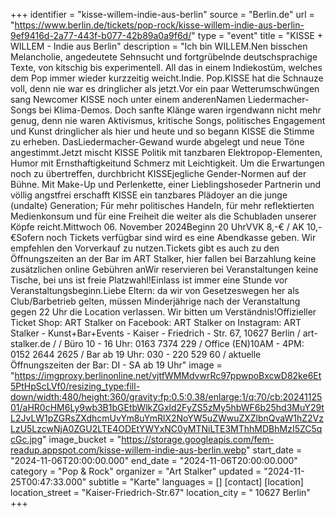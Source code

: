 +++
identifier = "kisse-willem-indie-aus-berlin"
source = "Berlin.de"
url = "https://www.berlin.de/tickets/pop-rock/kisse-willem-indie-aus-berlin-9ef9416d-2a77-443f-b077-42b89a0a9f6d/"
type = "event"
title = "KISSE + WILLEM - Indie aus Berlin"
description = "Ich bin WILLEM.Nen bisschen Melancholie, angedeutete Sehnsucht und fortgrübelnde deutschsprachige Texte, von kitschig bis experimentell. All das in einem Indiekostüm, welches dem Pop immer wieder kurzzeitig weicht.Indie. Pop.KISSE hat die Schnauze voll, denn nie war es dringlicher als jetzt.Vor ein paar Wetterumschwüngen sang Newcomer KISSE noch unter einem anderenNamen Liedermacher-Songs bei Klima-Demos. Doch sanfte Klänge waren irgendwann nicht mehr genug, denn nie waren Aktivismus, kritische Songs, politisches Engagement und Kunst dringlicher als hier und heute und so begann KISSE die Stimme zu erheben. DasLiedermacher-Gewand wurde abgelegt und neue Töne angestimmt.Jetzt mischt KISSE Politik mit tanzbaren Elektropop-Elementen, Humor mit Ernsthaftigkeitund Schmerz mit Leichtigkeit. Um die Erwartungen noch zu übertreffen, durchbricht KISSEjegliche Gender-Normen auf der Bühne. Mit Make-Up und Perlenkette, einer Lieblingshoseder Partnerin und völlig angstfrei erschafft KISSE ein tanzbares Plädoyer an die junge (undalte) Generation; Für mehr politisches Handeln, für mehr reflektierten Medienkonsum und für eine Freiheit die weiter als die Schubladen unserer Köpfe reicht.Mittwoch 06. November 2024Beginn 20 UhrVVK 8,-€ / AK 10,-€Sofern noch Tickets verfügbar sind wird es eine Abendkasse geben. Wir empfehlen den Vorverkauf zu nutzen.Tickets gibt es auch zu den Öffnungszeiten an der Bar im ART Stalker, hier fallen bei Barzahlung keine zusätzlichen online Gebühren anWir reservieren bei Veranstaltungen keine Tische, bei uns ist freie Platzwahl!Einlass ist immer eine Stunde vor Veranstaltungsbeginn.Liebe Eltern: da wir von Gesetzeswegen her als Club/Barbetrieb gelten, müssen Minderjährige nach der Veranstaltung gegen 22 Uhr die Location verlassen. Wir bitten um Verständnis!Offizieller Ticket Shop: ART Stalker on Facebook: ART Stalker on Instagram: ART Stalker - Kunst+Bar+Events - Kaiser - Friedrich - Str. 67, 10627 Berlin / art-stalker.de / / Büro 10 - 16 Uhr: 0163 7374 229 / Office (EN)10AM - 4PM: 0152 2644 2625 / Bar ab 19 Uhr: 030 - 220 529 60 / aktuelle Öffnungszeiten der Bar: DI - SA ab 19 Uhr"
image = "https://imgproxy.berlinonline.net/vjtfWMMdvwrRc97ppwpoBxcwD82ke6Et5PtHpScLVf0/resizing_type:fill-down/width:480/height:360/gravity:fp:0.5:0.38/enlarge:1/q:70/cb:2024112501/aHR0cHM6Ly9wb3B1bGEtbWlkZGxld2FyZS5zMy5hbWF6b25hd3MuY29tL2JvLW1pZGRsZXdhcmUvYm8uYmRlX2NoYW5uZWwuZXZlbnQvaW1hZ2VzLzU5LzcwNjA0ZGU2LTE4ODEtYWYxNC0yMTNiLTE3MThhMDBhMzI5ZC5qcGc.jpg"
image_bucket = "https://storage.googleapis.com/fem-readup.appspot.com/kisse-willem-indie-aus-berlin.webp"
start_date = "2024-11-06T20:00:00.000"
end_date = "2024-11-06T20:00:00.000"
category = "Pop & Rock"
organizer = "Art Stalker"
updated = "2024-11-25T00:47:33.000"
subtitle = "Karte"
languages = []
[contact]
[location]
location_street = "Kaiser-Friedrich-Str.67"
location_city = " 10627 Berlin"
+++